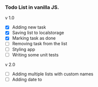 ### Todo List in vanilla JS.

v 1.0
- [x] Adding new task
- [x] Saving list to localstorage
- [x] Marking task as done
- [ ] Removing task from the list
- [ ] Styling app
- [ ] Writing some unit tests

v 2.0
- [ ] Adding multiple lists with custom names
- [ ] Adding date to